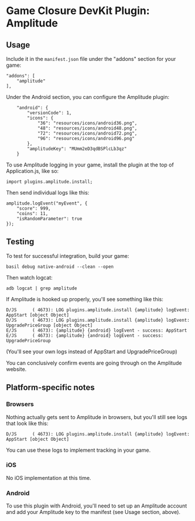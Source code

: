 # Game Closure DevKit Plugin: Amplitude

## Usage

Include it in the `manifest.json` file under the "addons" section for your game:

~~~
"addons": [
	"amplitude"
],
~~~

Under the Android section, you can configure the Amplitude plugin:

~~~
	"android": {
		"versionCode": 1,
		"icons": {
			"36": "resources/icons/android36.png",
			"48": "resources/icons/android48.png",
			"72": "resources/icons/android72.png",
			"96": "resources/icons/android96.png"
		},
		"amplitudeKey": "MUmm2eD3qdBSPlcLb3qz"
	}
~~~

To use Amplitude logging in your game, install the plugin at the top of Application.js, like so:

~~~
import plugins.amplitude.install;
~~~

Then send individual logs like this:

~~~
amplitude.logEvent("myEvent", {
	"score": 999,
	"coins": 11,
	"isRandomParameter": true
});
~~~

## Testing

To test for successful integration, build your game:

~~~
basil debug native-android --clean --open
~~~

Then watch logcat:

~~~
adb logcat | grep amplitude
~~~

If Amplitude is hooked up properly, you'll see something like this:

~~~
D/JS      ( 4673): LOG plugins.amplitude.install {amplitude} logEvent:  AppStart [object Object]
D/JS      ( 4673): LOG plugins.amplitude.install {amplitude} logEvent:  UpgradePriceGroup [object Object]
E/JS      ( 4673): {amplitude} {android} logEvent - success: AppStart 
E/JS      ( 4673): {amplitude} {android} logEvent - success: UpgradePriceGroup
~~~

(You'll see your own logs instead of AppStart and UpgradePriceGroup)

You can conclusively confirm events are going through on the Amplitude website.

## Platform-specific notes

### Browsers

Nothing actually gets sent to Amplitude in browsers, but you'll still see logs that look like this:

~~~
D/JS      ( 4673): LOG plugins.amplitude.install {amplitude} logEvent:  AppStart [object Object]
~~~

You can use these logs to implement tracking in your game.

### iOS

No iOS implementation at this time.

### Android

To use this plugin with Android, you'll need to set up an Amplitude account and add your Amplitude key to the manifest (see Usage section, above).